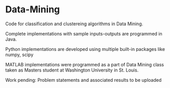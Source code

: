 # Data-Mining

Code for classification and clustereing algorithms in Data Mining.

Complete implementations with sample inputs-outputs are programmed in Java.

Python implementations are developed using multiple built-in packages like numpy, scipy

MATLAB implementations were programmed as a part of Data Mining class taken as Masters student at Washington University in St. Louis.

Work pending:
Problem statements and associated results to be uploaded
